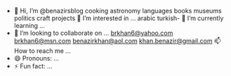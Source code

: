 - 👋 Hi, I’m @benazirsblog
cooking astronomy languages books museums politics craft projects 👀 I’m interested in ...
arabic turkish- 🌱 I’m currently learning ...
- 💞️ I’m looking to collaborate on ...
brkhan6@yahoo.com brkhan6@msn.com benazirkhan@aol.com khan.benazir@gmail.com 📫 How to reach me ...
- 😄 Pronouns: ...
- ⚡ Fun fact: ...

<!---
benazirsblog/benazirsblog is a ✨ special ✨ repository because its `README.md` (this file) appears on your GitHub profile.
You can click the Preview link to take a look at your changes.
--->
